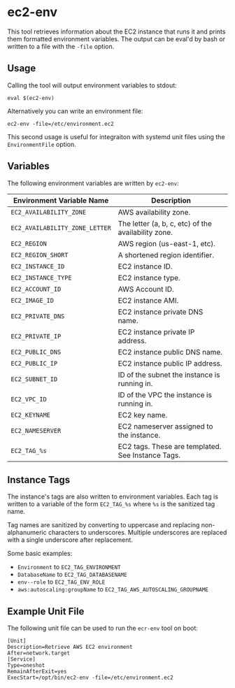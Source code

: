 ec2-env
=======
This tool retrieves information about the EC2 instance that runs it and prints them formatted environment variables. The output can be eval'd by bash or written to a file with the `-file` option.

Usage
-----
Calling the tool will output environment variables to stdout:

    eval $(ec2-env)

Alternatively you can write an environment file:

    ec2-env -file=/etc/environment.ec2

This second usage is useful for integraiton with systemd unit files using the `EnvironmentFile` option.

Variables
---------
The following environment variables are written by `ec2-env`:

| Environment Variable Name      | Description                                         |
| ------------------------------ | --------------------------------------------------- |
| `EC2_AVAILABILITY_ZONE`        | AWS availability zone.                              |
| `EC2_AVAILABILITY_ZONE_LETTER` | The letter (a, b, c, etc) of the availability zone. |
| `EC2_REGION`                   | AWS region (us-east-1, etc).                        |
| `EC2_REGION_SHORT`             | A shortened region identifier.                      |
| `EC2_INSTANCE_ID`              | EC2 instance ID.                                    |
| `EC2_INSTANCE_TYPE`            | EC2 instance type.                                  |
| `EC2_ACCOUNT_ID`               | AWS Account ID.                                     |
| `EC2_IMAGE_ID`                 | EC2 instance AMI.                                   |
| `EC2_PRIVATE_DNS`              | EC2 instance private DNS name.                      |
| `EC2_PRIVATE_IP`               | EC2 instance private IP address.                    |
| `EC2_PUBLIC_DNS`               | EC2 instance public DNS name.                       |
| `EC2_PUBLIC_IP`                | EC2 instance public IP address.                     |
| `EC2_SUBNET_ID`                | ID of the subnet the instance is running in.        |
| `EC2_VPC_ID`                   | ID of the VPC the instance is running in.           |
| `EC2_KEYNAME`                  | EC2 key name.                                       |
| `EC2_NAMESERVER`               | EC2 nameserver assigned to the instance.            |
| `EC2_TAG_%s`                   | EC2 tags. These are templated. See Instance Tags.   |

Instance Tags
-------------
The instance's tags are also written to environment variables. Each tag is written to a variable of the form `EC2_TAG_%s` where `%s` is the sanitized tag name.

Tag names are sanitized by converting to uppercase and replacing non-alphanumeric characters to underscores. Multiple underscores are replaced with a single underscore after replacement.

Some basic examples:
- `Environment` to `EC2_TAG_ENVIRONMENT`
- `DatabaseName` to `EC2_TAG_DATABASENAME`
- `env--role` to `EC2_TAG_ENV_ROLE`
- `aws:autoscaling:groupName` to `EC2_TAG_AWS_AUTOSCALING_GROUPNAME`

Example Unit File
-----------------
The following unit file can be used to run the `ecr-env` tool on boot:

    [Unit]
    Description=Retrieve AWS EC2 environment
    After=network.target
    [Service]
    Type=oneshot
    RemainAfterExit=yes
    ExecStart=/opt/bin/ec2-env -file=/etc/environment.ec2
